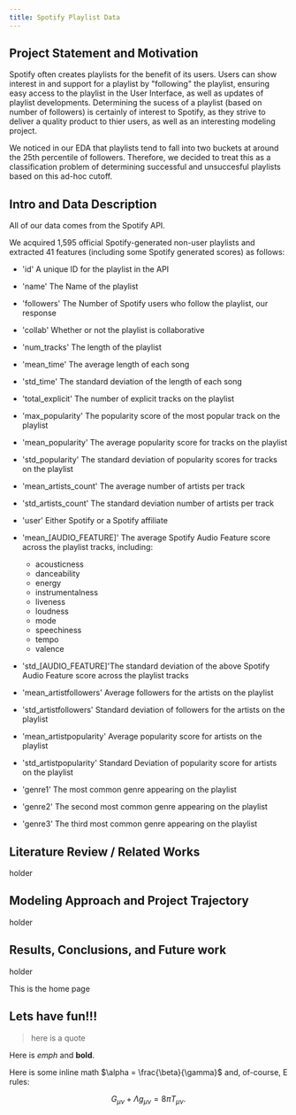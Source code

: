 ```yaml
---
title: Spotify Playlist Data
---
```


## Project Statement and Motivation

Spotify often creates playlists for the benefit of its users. Users can show interest in and support for a playlist by "following" the playlist, ensuring easy access to the playlist in the User Interface, as well as updates of playlist developments. Determining the sucess of a playlist (based on number of followers) is certainly of interest to Spotify, as they strive to deliver a quality product to thier users, as well as an interesting modeling project.

We noticed in our EDA that playlists tend to fall into two buckets at around the 25th percentile of followers. Therefore, we decided to treat this as a classification problem of determining successful and unsuccesful playlists based on this ad-hoc cutoff.

## Intro and Data Description

All of our data comes from the Spotify API.

We acquired 1,595 official Spotify-generated non-user playlists and extracted 41 features (including some Spotify generated scores) as follows:

* 'id' A unique ID for the playlist in the API
* 'name' The Name of the playlist
* 'followers' The Number of Spotify users who follow the playlist, our response
* 'collab' Whether or not the playlist is collaborative
* 'num_tracks' The length of the playlist
* 'mean_time' The average length of each song 
* 'std_time' The standard deviation of the length of each song
* 'total_explicit' The number of explicit tracks on the playlist
* 'max_popularity' The popularity score of the most popular track on the playlist
* 'mean_popularity' The average popularity score for tracks on the playlist
* 'std_popularity' The standard deviation of popularity scores for tracks on the playlist
* 'mean_artists_count' The average number of artists per track
* 'std_artists_count' The standard deviation number of artists per track
* 'user' Either Spotify or a Spotify affiliate
* 'mean_\[AUDIO_FEATURE\]' The average Spotify Audio Feature score across the playlist tracks, including:

    * acousticness
    * danceability
    * energy
    * instrumentalness
    * liveness
    * loudness
    * mode
    * speechiness
    * tempo
    * valence

* 'std_\[AUDIO_FEATURE\]'The standard deviation of the above Spotify Audio Feature score across the playlist tracks
* 'mean_artistfollowers' Average followers for the artists on the playlist
* 'std_artistfollowers' Standard deviation of followers for the artists on the playlist
* 'mean_artistpopularity' Average popularity score for artists on the playlist
* 'std_artistpopularity' Standard Deviation of popularity score for artists on the playlist
* 'genre1' The most common genre appearing on the playlist
* 'genre2' The second most common genre appearing on the playlist
* 'genre3' The third most common genre appearing on the playlist

## Literature Review / Related Works

holder

## Modeling Approach and Project Trajectory

holder

## Results, Conclusions, and Future work

holder

This is the home page

## Lets have fun!!!

>here is a quote

Here is *emph* and **bold**.

Here is some inline math $\alpha = \frac{\beta}{\gamma}$ and, of-course, E rules:

$$ G_{\mu\nu} + \Lambda g_{\mu\nu}  = 8 \pi T_{\mu\nu} . $$
